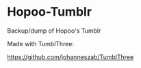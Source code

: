 # Hopoo-Tumblr

Backup/dump of Hopoo's Tumblr

Made with TumblThree:

https://github.com/johanneszab/TumblThree
